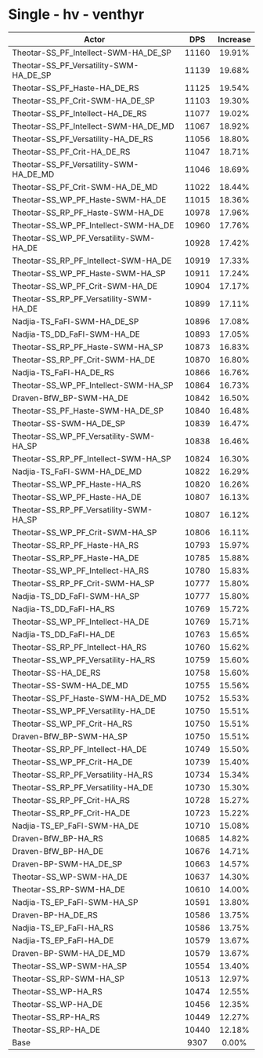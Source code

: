 # Single - hv - venthyr
| Actor | DPS | Increase |
|---|:---:|:---:|
|Theotar-SS_PF_Intellect-SWM-HA_DE_SP|11160|19.91%|
|Theotar-SS_PF_Versatility-SWM-HA_DE_SP|11139|19.68%|
|Theotar-SS_PF_Haste-HA_DE_RS|11125|19.54%|
|Theotar-SS_PF_Crit-SWM-HA_DE_SP|11103|19.30%|
|Theotar-SS_PF_Intellect-HA_DE_RS|11077|19.02%|
|Theotar-SS_PF_Intellect-SWM-HA_DE_MD|11067|18.92%|
|Theotar-SS_PF_Versatility-HA_DE_RS|11056|18.80%|
|Theotar-SS_PF_Crit-HA_DE_RS|11047|18.71%|
|Theotar-SS_PF_Versatility-SWM-HA_DE_MD|11046|18.69%|
|Theotar-SS_PF_Crit-SWM-HA_DE_MD|11022|18.44%|
|Theotar-SS_WP_PF_Haste-SWM-HA_DE|11015|18.36%|
|Theotar-SS_RP_PF_Haste-SWM-HA_DE|10978|17.96%|
|Theotar-SS_WP_PF_Intellect-SWM-HA_DE|10960|17.76%|
|Theotar-SS_WP_PF_Versatility-SWM-HA_DE|10928|17.42%|
|Theotar-SS_RP_PF_Intellect-SWM-HA_DE|10919|17.33%|
|Theotar-SS_WP_PF_Haste-SWM-HA_SP|10911|17.24%|
|Theotar-SS_WP_PF_Crit-SWM-HA_DE|10904|17.17%|
|Theotar-SS_RP_PF_Versatility-SWM-HA_DE|10899|17.11%|
|Nadjia-TS_FaFl-SWM-HA_DE_SP|10896|17.08%|
|Nadjia-TS_DD_FaFl-SWM-HA_DE|10893|17.05%|
|Theotar-SS_RP_PF_Haste-SWM-HA_SP|10873|16.83%|
|Theotar-SS_RP_PF_Crit-SWM-HA_DE|10870|16.80%|
|Nadjia-TS_FaFl-HA_DE_RS|10866|16.76%|
|Theotar-SS_WP_PF_Intellect-SWM-HA_SP|10864|16.73%|
|Draven-BfW_BP-SWM-HA_DE|10842|16.50%|
|Theotar-SS_PF_Haste-SWM-HA_DE_SP|10840|16.48%|
|Theotar-SS-SWM-HA_DE_SP|10839|16.47%|
|Theotar-SS_WP_PF_Versatility-SWM-HA_SP|10838|16.46%|
|Theotar-SS_RP_PF_Intellect-SWM-HA_SP|10824|16.30%|
|Nadjia-TS_FaFl-SWM-HA_DE_MD|10822|16.29%|
|Theotar-SS_WP_PF_Haste-HA_RS|10820|16.26%|
|Theotar-SS_WP_PF_Haste-HA_DE|10807|16.13%|
|Theotar-SS_RP_PF_Versatility-SWM-HA_SP|10807|16.12%|
|Theotar-SS_WP_PF_Crit-SWM-HA_SP|10806|16.11%|
|Theotar-SS_RP_PF_Haste-HA_RS|10793|15.97%|
|Theotar-SS_RP_PF_Haste-HA_DE|10785|15.88%|
|Theotar-SS_WP_PF_Intellect-HA_RS|10780|15.83%|
|Theotar-SS_RP_PF_Crit-SWM-HA_SP|10777|15.80%|
|Nadjia-TS_DD_FaFl-SWM-HA_SP|10777|15.80%|
|Nadjia-TS_DD_FaFl-HA_RS|10769|15.72%|
|Theotar-SS_WP_PF_Intellect-HA_DE|10769|15.71%|
|Nadjia-TS_DD_FaFl-HA_DE|10763|15.65%|
|Theotar-SS_RP_PF_Intellect-HA_RS|10760|15.62%|
|Theotar-SS_WP_PF_Versatility-HA_RS|10759|15.60%|
|Theotar-SS-HA_DE_RS|10758|15.60%|
|Theotar-SS-SWM-HA_DE_MD|10755|15.56%|
|Theotar-SS_PF_Haste-SWM-HA_DE_MD|10752|15.53%|
|Theotar-SS_WP_PF_Versatility-HA_DE|10750|15.51%|
|Theotar-SS_WP_PF_Crit-HA_RS|10750|15.51%|
|Draven-BfW_BP-SWM-HA_SP|10750|15.51%|
|Theotar-SS_RP_PF_Intellect-HA_DE|10749|15.50%|
|Theotar-SS_WP_PF_Crit-HA_DE|10739|15.40%|
|Theotar-SS_RP_PF_Versatility-HA_RS|10734|15.34%|
|Theotar-SS_RP_PF_Versatility-HA_DE|10730|15.30%|
|Theotar-SS_RP_PF_Crit-HA_RS|10728|15.27%|
|Theotar-SS_RP_PF_Crit-HA_DE|10723|15.22%|
|Nadjia-TS_EP_FaFl-SWM-HA_DE|10710|15.08%|
|Draven-BfW_BP-HA_RS|10685|14.82%|
|Draven-BfW_BP-HA_DE|10676|14.71%|
|Draven-BP-SWM-HA_DE_SP|10663|14.57%|
|Theotar-SS_WP-SWM-HA_DE|10637|14.30%|
|Theotar-SS_RP-SWM-HA_DE|10610|14.00%|
|Nadjia-TS_EP_FaFl-SWM-HA_SP|10591|13.80%|
|Draven-BP-HA_DE_RS|10586|13.75%|
|Nadjia-TS_EP_FaFl-HA_RS|10586|13.75%|
|Nadjia-TS_EP_FaFl-HA_DE|10579|13.67%|
|Draven-BP-SWM-HA_DE_MD|10579|13.67%|
|Theotar-SS_WP-SWM-HA_SP|10554|13.40%|
|Theotar-SS_RP-SWM-HA_SP|10513|12.97%|
|Theotar-SS_WP-HA_RS|10474|12.55%|
|Theotar-SS_WP-HA_DE|10456|12.35%|
|Theotar-SS_RP-HA_RS|10449|12.27%|
|Theotar-SS_RP-HA_DE|10440|12.18%|
|Base|9307|0.00%|
